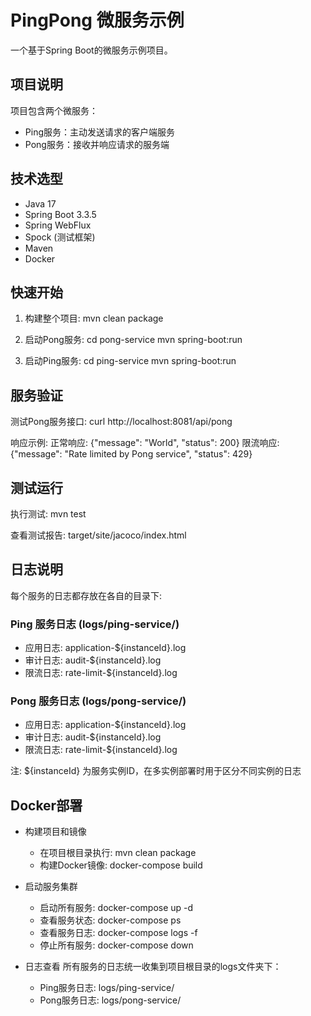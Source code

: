 # PingPong 微服务示例

一个基于Spring Boot的微服务示例项目。

## 项目说明

项目包含两个微服务：
- Ping服务：主动发送请求的客户端服务
- Pong服务：接收并响应请求的服务端

## 技术选型

- Java 17
- Spring Boot 3.3.5
- Spring WebFlux
- Spock (测试框架)
- Maven
- Docker

## 快速开始

1. 构建整个项目:
    mvn clean package

2. 启动Pong服务:
    cd pong-service
    mvn spring-boot:run

3. 启动Ping服务:
    cd ping-service
    mvn spring-boot:run

## 服务验证

测试Pong服务接口:
    curl http://localhost:8081/api/pong

响应示例:
    正常响应: {"message": "World", "status": 200}
    限流响应: {"message": "Rate limited by Pong service", "status": 429}

## 测试运行

执行测试:
    mvn test

查看测试报告:
    target/site/jacoco/index.html

## 日志说明

每个服务的日志都存放在各自的目录下:

### Ping 服务日志 (logs/ping-service/)
- 应用日志: application-${instanceId}.log
- 审计日志: audit-${instanceId}.log
- 限流日志: rate-limit-${instanceId}.log

### Pong 服务日志 (logs/pong-service/)
- 应用日志: application-${instanceId}.log
- 审计日志: audit-${instanceId}.log
- 限流日志: rate-limit-${instanceId}.log

注: ${instanceId} 为服务实例ID，在多实例部署时用于区分不同实例的日志

## Docker部署

- 构建项目和镜像
   - 在项目根目录执行: mvn clean package
   - 构建Docker镜像: docker-compose build

- 启动服务集群
   - 启动所有服务: docker-compose up -d
   - 查看服务状态: docker-compose ps
   - 查看服务日志: docker-compose logs -f
   - 停止所有服务: docker-compose down

- 日志查看
   所有服务的日志统一收集到项目根目录的logs文件夹下：
   - Ping服务日志: logs/ping-service/
   - Pong服务日志: logs/pong-service/
